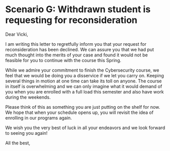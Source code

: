# Scenario G: Withdrawn student is requesting for reconsideration

Dear Vicki,


I am writing this letter to regretfully inform you that your request for reconsideration has been declined. We can assure you that we had put much thought into the merits of your case and found it would not be feasible for you to continue with the course this Spring. 

While we admire your commitment to finish the Cybersecurity course, we feel that we would be doing you a disservice if we let you carry on. Keeping several things in motion at one time can take its toll on anyone. The course in itself is overwhelming and we can only imagine what it would demand of you when you are enrolled with a full load this semester and also have work during the weekends. 

Please think of this as something you are just putting on the shelf for now. We hope that when your schedule opens up, you will revisit the idea of enrolling in our programs again. 

We wish you the very best of luck in all your endeavors and we look forward to seeing you again!


All the best,
